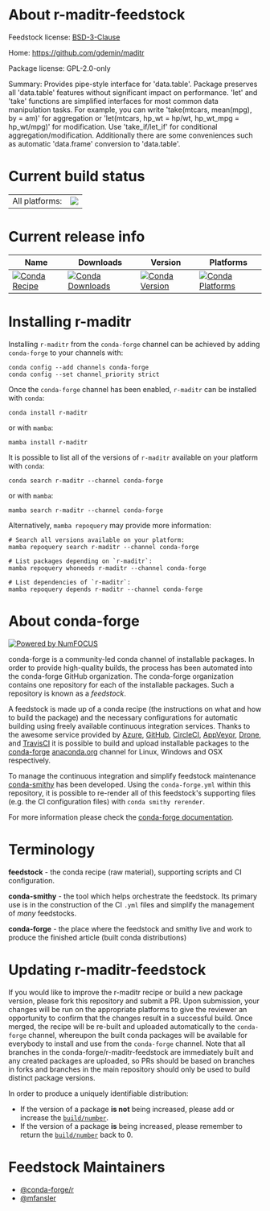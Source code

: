 About r-maditr-feedstock
========================

Feedstock license: [BSD-3-Clause](https://github.com/conda-forge/r-maditr-feedstock/blob/main/LICENSE.txt)

Home: https://github.com/gdemin/maditr

Package license: GPL-2.0-only

Summary: Provides pipe-style interface for 'data.table'. Package preserves all 'data.table' features without significant impact on performance. 'let' and 'take' functions are simplified interfaces for most common data manipulation tasks. For example, you can write 'take(mtcars, mean(mpg), by = am)' for aggregation or 'let(mtcars, hp_wt = hp/wt, hp_wt_mpg = hp_wt/mpg)' for modification. Use 'take_if/let_if' for conditional aggregation/modification. Additionally there are some conveniences such as automatic 'data.frame' conversion to 'data.table'.

Current build status
====================


<table><tr><td>All platforms:</td>
    <td>
      <a href="https://dev.azure.com/conda-forge/feedstock-builds/_build/latest?definitionId=14944&branchName=main">
        <img src="https://dev.azure.com/conda-forge/feedstock-builds/_apis/build/status/r-maditr-feedstock?branchName=main">
      </a>
    </td>
  </tr>
</table>

Current release info
====================

| Name | Downloads | Version | Platforms |
| --- | --- | --- | --- |
| [![Conda Recipe](https://img.shields.io/badge/recipe-r--maditr-green.svg)](https://anaconda.org/conda-forge/r-maditr) | [![Conda Downloads](https://img.shields.io/conda/dn/conda-forge/r-maditr.svg)](https://anaconda.org/conda-forge/r-maditr) | [![Conda Version](https://img.shields.io/conda/vn/conda-forge/r-maditr.svg)](https://anaconda.org/conda-forge/r-maditr) | [![Conda Platforms](https://img.shields.io/conda/pn/conda-forge/r-maditr.svg)](https://anaconda.org/conda-forge/r-maditr) |

Installing r-maditr
===================

Installing `r-maditr` from the `conda-forge` channel can be achieved by adding `conda-forge` to your channels with:

```
conda config --add channels conda-forge
conda config --set channel_priority strict
```

Once the `conda-forge` channel has been enabled, `r-maditr` can be installed with `conda`:

```
conda install r-maditr
```

or with `mamba`:

```
mamba install r-maditr
```

It is possible to list all of the versions of `r-maditr` available on your platform with `conda`:

```
conda search r-maditr --channel conda-forge
```

or with `mamba`:

```
mamba search r-maditr --channel conda-forge
```

Alternatively, `mamba repoquery` may provide more information:

```
# Search all versions available on your platform:
mamba repoquery search r-maditr --channel conda-forge

# List packages depending on `r-maditr`:
mamba repoquery whoneeds r-maditr --channel conda-forge

# List dependencies of `r-maditr`:
mamba repoquery depends r-maditr --channel conda-forge
```


About conda-forge
=================

[![Powered by
NumFOCUS](https://img.shields.io/badge/powered%20by-NumFOCUS-orange.svg?style=flat&colorA=E1523D&colorB=007D8A)](https://numfocus.org)

conda-forge is a community-led conda channel of installable packages.
In order to provide high-quality builds, the process has been automated into the
conda-forge GitHub organization. The conda-forge organization contains one repository
for each of the installable packages. Such a repository is known as a *feedstock*.

A feedstock is made up of a conda recipe (the instructions on what and how to build
the package) and the necessary configurations for automatic building using freely
available continuous integration services. Thanks to the awesome service provided by
[Azure](https://azure.microsoft.com/en-us/services/devops/), [GitHub](https://github.com/),
[CircleCI](https://circleci.com/), [AppVeyor](https://www.appveyor.com/),
[Drone](https://cloud.drone.io/welcome), and [TravisCI](https://travis-ci.com/)
it is possible to build and upload installable packages to the
[conda-forge](https://anaconda.org/conda-forge) [anaconda.org](https://anaconda.org/)
channel for Linux, Windows and OSX respectively.

To manage the continuous integration and simplify feedstock maintenance
[conda-smithy](https://github.com/conda-forge/conda-smithy) has been developed.
Using the ``conda-forge.yml`` within this repository, it is possible to re-render all of
this feedstock's supporting files (e.g. the CI configuration files) with ``conda smithy rerender``.

For more information please check the [conda-forge documentation](https://conda-forge.org/docs/).

Terminology
===========

**feedstock** - the conda recipe (raw material), supporting scripts and CI configuration.

**conda-smithy** - the tool which helps orchestrate the feedstock.
                   Its primary use is in the construction of the CI ``.yml`` files
                   and simplify the management of *many* feedstocks.

**conda-forge** - the place where the feedstock and smithy live and work to
                  produce the finished article (built conda distributions)


Updating r-maditr-feedstock
===========================

If you would like to improve the r-maditr recipe or build a new
package version, please fork this repository and submit a PR. Upon submission,
your changes will be run on the appropriate platforms to give the reviewer an
opportunity to confirm that the changes result in a successful build. Once
merged, the recipe will be re-built and uploaded automatically to the
`conda-forge` channel, whereupon the built conda packages will be available for
everybody to install and use from the `conda-forge` channel.
Note that all branches in the conda-forge/r-maditr-feedstock are
immediately built and any created packages are uploaded, so PRs should be based
on branches in forks and branches in the main repository should only be used to
build distinct package versions.

In order to produce a uniquely identifiable distribution:
 * If the version of a package **is not** being increased, please add or increase
   the [``build/number``](https://docs.conda.io/projects/conda-build/en/latest/resources/define-metadata.html#build-number-and-string).
 * If the version of a package **is** being increased, please remember to return
   the [``build/number``](https://docs.conda.io/projects/conda-build/en/latest/resources/define-metadata.html#build-number-and-string)
   back to 0.

Feedstock Maintainers
=====================

* [@conda-forge/r](https://github.com/orgs/conda-forge/teams/r/)
* [@mfansler](https://github.com/mfansler/)

